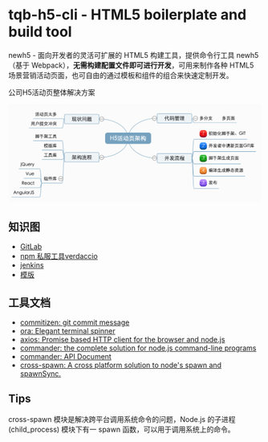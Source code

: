 # tqb-h5-cli - HTML5 boilerplate and build tool

newh5 - 面向开发者的灵活可扩展的 HTML5 构建工具，提供命令行工具 newh5（基于 Webpack），**无需构建配置文件即可进行开发**，可用来制作各种 HTML5 场景营销活动页面，也可自由的通过模板和组件的组合来快速定制开发。

公司H5活动页整体解决方案

![架构图](./screenshot/artiche.png)

## 知识图
- [GitLab](https://about.gitlab.com/)
- [npm 私服工具verdaccio](https://github.com/verdaccio/verdaccio)
- [jenkins](https://jenkins.io/)
- [模版](https://github.com/newh5-templates)

## 工具文档
- [commitizen: git commit message](https://taoqianbao.github.io/2018/03/06/git/git-cz/)
- [ora: Elegant terminal spinner](https://www.npmjs.com/package/ora)
- [axios: Promise based HTTP client for the browser and node.js](https://github.com/axios/axios)
- [commander: the complete solution for node.js command-line programs](https://www.npmjs.com/package/commander) 
- [commander: API Document](http://tj.github.io/commander.js/) 
- [cross-spawn: A cross platform solution to node's spawn and spawnSync.](https://github.com/moxystudio/node-cross-spawn)


## Tips
cross-spawn 模块是解决跨平台调用系统命令的问题，Node.js 的子进程 (child_process) 模块下有一 spawn 函数，可以用于调用系统上的命令。